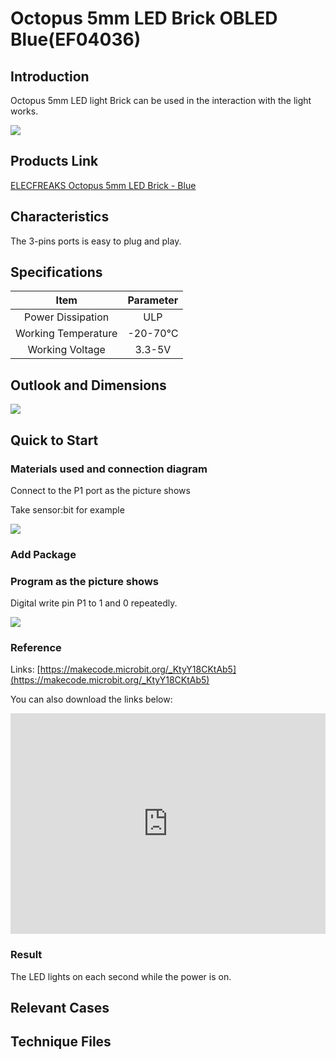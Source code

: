 # Octopus 5mm LED Brick OBLED  Blue(EF04036)

## Introduction

 Octopus 5mm LED light Brick can be used in the interaction with the light works.

 ![](./images/Raj46TF.jpg)

## Products Link

[ELECFREAKS Octopus 5mm LED Brick - Blue](https://www.elecfreaks.com/octopus-5mm-led-brick-obled-blue.html)

## Characteristics

 The 3-pins ports is easy to plug and play.

## Specifications


Item | Parameter 
:-: | :-: 
Power Dissipation|ULP
Working Temperature|-20-70℃
Working Voltage|3.3-5V

## Outlook and Dimensions


 ![](./images/oFiMInJ.png)

## Quick to Start


### Materials used and connection diagram

 Connect to the P1 port as the picture shows

  Take sensor:bit for example

![](./images/gPeDZkY.png)
### Add Package

### Program as the picture shows
 Digital write pin P1 to 1 and 0 repeatedly.

 ![](./images/vL9kUwl.png)

### Reference

Links: [https://makecode.microbit.org/_KtyY18CKtAb5](https://makecode.microbit.org/_KtyY18CKtAb5)

You can also download the links below:

<div style="position:relative;height:0;padding-bottom:70%;overflow:hidden;"><iframe style="position:absolute;top:0;left:0;width:100%;height:100%;" src="https://makecode.microbit.org/#pub:_KtyY18CKtAb5" frameborder="0" sandbox="allow-popups allow-forms allow-scripts allow-same-origin"></iframe></div>  


### Result
 The LED lights on each second while the power is on.

## Relevant Cases


## Technique Files

